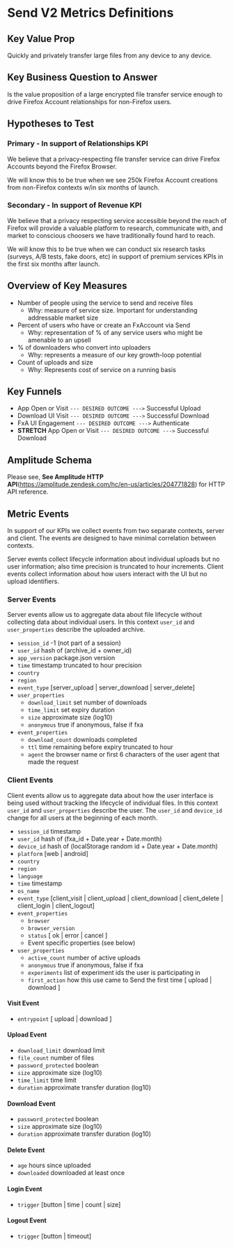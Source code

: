 # Send V2 Metrics Definitions

## Key Value Prop

Quickly and privately transfer large files from any device to any device.

## Key Business Question to Answer

Is the value proposition of a large encrypted file transfer service enough to drive Firefox Account relationships for non-Firefox users.

## Hypotheses to Test

### Primary - In support of Relationships KPI

We believe that a privacy-respecting file transfer service can drive Firefox Accounts beyond the Firefox Browser.

We will know this to be true when we see 250k Firefox Account creations from non-Firefox contexts w/in six months of launch.

### Secondary - In support of Revenue KPI

We believe that a privacy respecting service accessible beyond the reach of Firefox will provide a valuable platform to research, communicate with, and market to conscious choosers we have traditionally found hard to reach.

We will know this to be true when we can conduct six research tasks (surveys, A/B tests, fake doors, etc) in support of premium services KPIs in the first six months after launch.

## Overview of Key Measures

* Number of people using the service to send and receive files
  * Why: measure of service size. Important for understanding addressable market size
* Percent of users who have or create an FxAccount via Send
  * Why: representation of % of any service users who might be amenable to an upsell
* % of downloaders who convert into uploaders
  * Why: represents a measure of our key growth-loop potential
* Count of uploads and size
  * Why: Represents cost of service on a running basis

## Key Funnels
* App Open or Visit `--- DESIRED OUTCOME --->` Successful Upload
* Download UI Visit `--- DESIRED OUTCOME --->` Successful Download
* FxA UI Engagement `--- DESIRED OUTCOME --->` Authenticate
* **STRETCH** App Open or Visit `--- DESIRED OUTCOME --->` Successful Download

## Amplitude Schema

Please see, **See Amplitude HTTP API**(https://amplitude.zendesk.com/hc/en-us/articles/204771828) for HTTP API reference.

## Metric Events

In support of our KPIs we collect events from two separate contexts, server and client. The events are designed to have minimal correlation between contexts.

Server events collect lifecycle information about individual uploads but no user information; also time precision is truncated to hour increments. Client events collect information about how users interact with the UI but no upload identifiers.

### Server Events

Server events allow us to aggregate data about file lifecycle without collecting data about individual users. In this context `user_id` and `user_properties` describe the uploaded archive.

* `session_id` -1 (not part of a session)
* `user_id` hash of (archive_id + owner_id)
* `app_version` package.json version
* `time` timestamp truncated to hour precision
* `country`
* `region`
* `event_type` [server_upload | server_download | server_delete]
* `user_properties`
  * `download_limit` set number of downloads
  * `time_limit` set expiry duration
  * `size` approximate size (log10)
  * `anonymous` true if anonymous, false if fxa
* `event_properties`
  * `download_count` downloads completed
  * `ttl` time remaining before expiry truncated to hour
  * `agent` the browser name or first 6 characters of the user agent that made the request

### Client Events

Client events allow us to aggregate data about how the user interface is being used without tracking the lifecycle of individual files. In this context `user_id` and `user_properties` describe the user. The `user_id` and `device_id` change for all users at the beginning of each month.

* `session_id` timestamp
* `user_id` hash of (fxa_id + Date.year + Date.month)
* `device_id` hash of (localStorage random id + Date.year + Date.month)
* `platform` [web | android]
* `country`
* `region`
* `language`
* `time` timestamp
* `os_name`
* `event_type` [client_visit | client_upload | client_download | client_delete | client_login | client_logout]
* `event_properties`
  * `browser`
  * `browser_version`
  * `status` [ ok | error | cancel ]
  * Event specific properties (see below)
* `user_properties`
  * `active_count` number of active uploads
  * `anonymous` true if anonymous, false if fxa
  * `experiments` list of experiment ids the user is participating in
  * `first_action` how this use came to Send the first time [ upload | download ]

#### Visit Event

  * `entrypoint` [ upload | download ]

#### Upload Event

  * `download_limit` download limit
  * `file_count` number of files
  * `password_protected` boolean
  * `size` approximate size (log10)
  * `time_limit` time limit
  * `duration` approximate transfer duration (log10)

#### Download Event

  * `password_protected` boolean
  * `size` approximate size (log10)
  * `duration` approximate transfer duration (log10)

#### Delete Event

  * `age` hours since uploaded
  * `downloaded` downloaded at least once

#### Login Event

  * `trigger` [button | time | count | size]

#### Logout Event

  * `trigger` [button | timeout]
